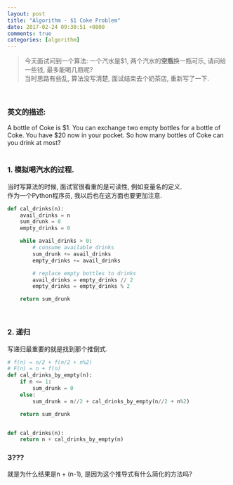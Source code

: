 ```yaml
---
layout: post
title: "Algorithm - $1 Coke Problem"
date: 2017-02-24 09:30:51 +0800
comments: true
categories: [algorithm]
---
```


> 今天面试问到一个算法: 一个汽水是$1, 两个汽水的**空瓶**换一瓶可乐, 请问给一些钱, 最多能喝几瓶呢?     
当时思路有些乱, 算法没写清楚, 面试结束去个奶茶店, 重新写了一下.    
<!--more-->
<br>    

### 英文的描述:    
A bottle of Coke is $1. You can exchange two empty bottles for a bottle of Coke. You have $20 now in your pocket. So how many bottles of Coke can you drink at most?    
<br>

### 1. 模拟喝汽水的过程.
当时写算法的时候, 面试官很看重的是可读性, 例如变量名的定义.     
作为一个Python程序员, 我以后也在这方面也要更加注意.    
```python
def cal_drinks(n):
    avail_drinks = n
    sum_drunk = 0
    empty_drinks = 0

    while avail_drinks > 0:
        # consume available drinks
        sum_drunk += avail_drinks
        empty_drinks += avail_drinks

        # replace empty bottles to drinks
        avail_drinks = empty_drinks // 2
        empty_drinks = empty_drinks % 2

    return sum_drunk
```
<br>

### 2. 递归
写递归最重要的就是找到那个推倒式.     
```python
# f(n) = n/2 + f(n/2 + n%2)
# F(n) = n + f(n)
def cal_drinks_by_empty(n):
    if n <= 1:
        sum_drunk = 0
    else:
        sum_drunk = n//2 + cal_drinks_by_empty(n//2 + n%2)

    return sum_drunk


def cal_drinks(n):
    return n + cal_drinks_by_empty(n)
```

### 3???
就是为什么结果是n + (n-1), 是因为这个推导式有什么简化的方法吗?     
